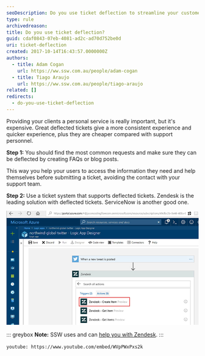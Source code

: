 ```yaml
---
seoDescription: Do you use ticket deflection to streamline your customer support and provide a more consistent experience?
type: rule
archivedreason:
title: Do you use ticket deflection?
guid: cdaf0843-07eb-4081-ad2c-ad70d752be0d
uri: ticket-deflection
created: 2017-10-14T16:43:57.0000000Z
authors:
  - title: Adam Cogan
    url: https://ww.ssw.com.au/people/adam-cogan
  - title: Tiago Araujo
    url: https://ww.ssw.com.au/people/tiago-araujo
related: []
redirects:
  - do-you-use-ticket-deflection
---
```


Providing your clients a personal service is really important, but it's expensive. Great deflected tickets give a more consistent experience and quicker experience, plus they are cheaper compared with support personnel.

<!--endintro-->

**Step 1:** You should find the most common requests and make sure they can be deflected by creating FAQs or blog posts.

This way you help your users to access the information they need and help themselves before submitting a ticket, avoiding the contact with your support team.

**Step 2:** Use a ticket system that supports deflected tickets. Zendesk is the leading solution with deflected tickets. ServiceNow is another good one.

![Figure: You can use Azure Logic Apps with Cognitive Services to implement deflected tickets](azure-logic-deflected-tickets.jpg)

::: greybox
**Note:** SSW uses and can [help you with Zendesk](https://www.ssw.com.au/ssw/Consulting/Zendesk.aspx).
:::

`youtube: https://www.youtube.com/embed/WVpPWxPxs2k`
